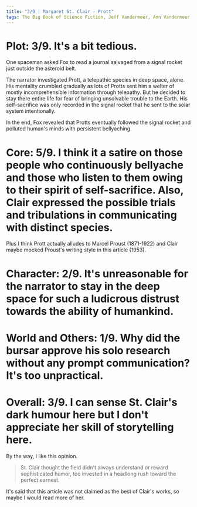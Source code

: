 ```yaml
---
title: "3/9 | Margaret St. Clair - Prott"
tags: The Big Book of Science Fiction, Jeff Vandermeer, Ann Vandermeer, short story, novelette, science fiction, 1911-1995, 1953
---
```


# Plot: 3/9. It's a bit tedious.
One spaceman asked Fox to read a journal salvaged from a signal rocket just outside the asteroid belt.

The narrator investigated Prott, a telepathic species in deep space, alone. His mentality crumbled gradually as lots of Protts sent him a welter of mostly incomprehensible information through telepathy. But he decided to stay there entire life for fear of bringing unsolvable trouble to the Earth. His self-sacrifice was only recorded in the signal rocket that he sent to the solar system intentionally.

In the end, Fox revealed that Protts eventually followed the signal rocket and polluted human's minds with persistent bellyaching.


# Core: 5/9. I think it a satire on those people who continuously bellyache and those who listen to them owing to their spirit of self-sacrifice. Also, Clair expressed the possible trials and tribulations in communicating with distinct species.
Plus I think Prott actually alludes to Marcel Proust (1871-1922) and Clair maybe mocked Proust's writing style in this article (1953).



# Character: 2/9. It's unreasonable for the narrator to stay in the deep space for such a ludicrous distrust  towards the ability of humankind.


# World and Others: 1/9. Why did the bursar approve his solo research without any prompt communication? It's too unpractical.



# Overall: 3/9. I can sense St. Clair's dark humour here but I don't appreciate her skill of storytelling here.
By the way, I like this opinion.
> St. Clair thought the field didn't always understand or reward sophisticated humor, too invested in a headlong rush toward the perfect earnest.

It's said that this article was not claimed as the best of Clair's works, so maybe I would read more of her.
